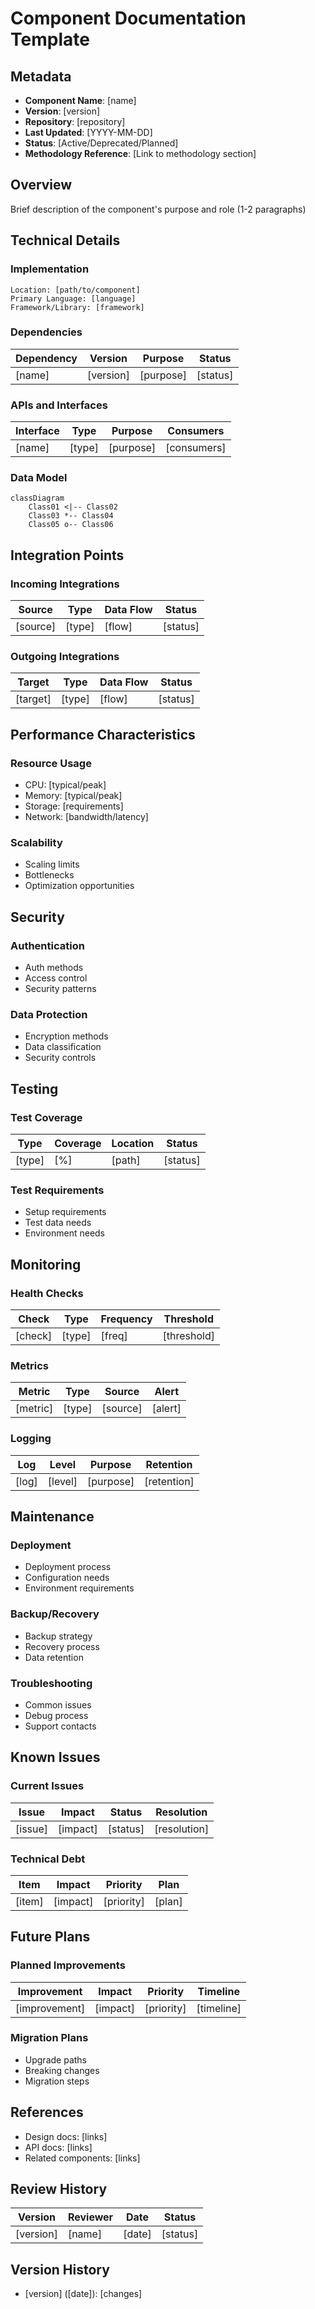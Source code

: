 # Component Documentation Template

## Metadata
- **Component Name**: [name]
- **Version**: [version]
- **Repository**: [repository]
- **Last Updated**: [YYYY-MM-DD]
- **Status**: [Active/Deprecated/Planned]
- **Methodology Reference**: [Link to methodology section]

## Overview
Brief description of the component's purpose and role (1-2 paragraphs)

## Technical Details

### Implementation
```
Location: [path/to/component]
Primary Language: [language]
Framework/Library: [framework]
```

### Dependencies
| Dependency | Version | Purpose | Status |
|------------|---------|---------|--------|
| [name] | [version] | [purpose] | [status] |

### APIs and Interfaces
| Interface | Type | Purpose | Consumers |
|-----------|------|---------|-----------|
| [name] | [type] | [purpose] | [consumers] |

### Data Model
```mermaid
classDiagram
    Class01 <|-- Class02
    Class03 *-- Class04
    Class05 o-- Class06
```

## Integration Points

### Incoming Integrations
| Source | Type | Data Flow | Status |
|--------|------|-----------|--------|
| [source] | [type] | [flow] | [status] |

### Outgoing Integrations
| Target | Type | Data Flow | Status |
|--------|------|-----------|--------|
| [target] | [type] | [flow] | [status] |

## Performance Characteristics

### Resource Usage
- CPU: [typical/peak]
- Memory: [typical/peak]
- Storage: [requirements]
- Network: [bandwidth/latency]

### Scalability
- Scaling limits
- Bottlenecks
- Optimization opportunities

## Security

### Authentication
- Auth methods
- Access control
- Security patterns

### Data Protection
- Encryption methods
- Data classification
- Security controls

## Testing

### Test Coverage
| Type | Coverage | Location | Status |
|------|----------|----------|--------|
| [type] | [%] | [path] | [status] |

### Test Requirements
- Setup requirements
- Test data needs
- Environment needs

## Monitoring

### Health Checks
| Check | Type | Frequency | Threshold |
|-------|------|-----------|-----------|
| [check] | [type] | [freq] | [threshold] |

### Metrics
| Metric | Type | Source | Alert |
|--------|------|--------|-------|
| [metric] | [type] | [source] | [alert] |

### Logging
| Log | Level | Purpose | Retention |
|-----|-------|---------|-----------|
| [log] | [level] | [purpose] | [retention] |

## Maintenance

### Deployment
- Deployment process
- Configuration needs
- Environment requirements

### Backup/Recovery
- Backup strategy
- Recovery process
- Data retention

### Troubleshooting
- Common issues
- Debug process
- Support contacts

## Known Issues

### Current Issues
| Issue | Impact | Status | Resolution |
|-------|---------|--------|------------|
| [issue] | [impact] | [status] | [resolution] |

### Technical Debt
| Item | Impact | Priority | Plan |
|------|---------|----------|------|
| [item] | [impact] | [priority] | [plan] |

## Future Plans

### Planned Improvements
| Improvement | Impact | Priority | Timeline |
|-------------|---------|----------|----------|
| [improvement] | [impact] | [priority] | [timeline] |

### Migration Plans
- Upgrade paths
- Breaking changes
- Migration steps

## References
- Design docs: [links]
- API docs: [links]
- Related components: [links]

## Review History
| Version | Reviewer | Date | Status |
|---------|----------|------|--------|
| [version] | [name] | [date] | [status] |

## Version History
- [version] ([date]): [changes] 